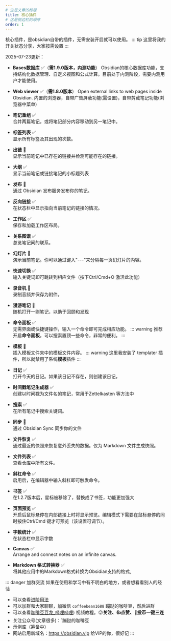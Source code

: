 ```yaml
---
# 这是文章的标题
title: 核心插件
# 这是侧边栏的顺序
order: 1
---
```

核心插件，是obsidian自带的插件，无需安装开启就可以使用。
::: tip
这里将我的开关状态分享，大家按需设置
:::

2025-07-23更新：
- **Bases数据库** ✅（**需1.9.0版本，内测功能**）
Obsidian的核心数据库功能，支持结构化数据管理、自定义视图和公式计算。目前处于内测阶段，需要内测用户才能使用。

- **Web viewer** ✅（**需1.8.0版本**）
Open external links to web pages inside Obsidian.
内置的浏览器，自带广告屏蔽功能(需设置)，自带剪藏笔记功能(浏览器中菜单)

- **笔记重组** ✅    
合并两篇笔记，或将笔记部分内容移动到另一笔记中。

- **标签列表** ✅  
显示所有标签及其出现的次数。

- **出链** 🚫  
显示当前笔记中已存在的链接并检测可能存在的链接。

- **大纲** ✅  
显示当前笔记或链接笔记的小标题列表

- **发布** 🚫  
通过 Obsidian 发布服务发布你的笔记。

- **反向链接** ✅  
在状态栏中显示指向当前笔记的链接的情况。

- **工作区** ✅  
保存和加载工作区布局。

- **关系图谱** ✅  
总览笔记间的联系。

- **幻灯片** 🚫  
演示当前笔记。你可以通过键入"---"来分隔每一页幻灯片的内容。

- **快速切换** ✅  
输入关键词即可跳转到相应文件（按下Ctrl/Cmd+O 激活此功能）

- **录音机** 🚫  
录制音频并保存为附件。

- **漫游笔记** 🚫  
随机打开一则笔记，以助于回顾和发现

- **命令面板** ✅  
无需界面或快捷键操作，输入一个命令即可完成相应功能。
::: warning
推荐开启**命令面板**，可以搜索置顶一些命令，非常的便利。
:::

- **模板** 🚫  
插入模板文件夹中的模板文件内容。
::: warning
这里我安装了 templater 插件，所以就禁用了系统**模板**插件
:::

- **日记** ✅  
打开今天的日记。如果该日记不存在，则创建该日记，

- **时间戳笔记生成器** ✅  
创建以时间戳为文件名的笔记，常用于Zettelkasten 等方法中

- **搜索** ✅  
在所有笔记中搜索关键词。

- **同步** 🚫  
通过 Obsidian Sync 同步你的文件

- **文件恢复** ✅  
通过最近的快照来恢复意外丢失的数据。仅为 Markdown 文件生成快照。

- **文件列表** ✅  
查看仓库中所有文件。

- **斜杠命令** ✅  
启用后，在编辑器中输入斜杠即可触发命令。

- **书签** ✅  
在1.2.7版本后，星标被移除了，替换成了书签，功能更加强大

- **页面预览** ✅  
开启后鼠标悬停在内部链接上时将显示预览。编辑模式下需要在鼠标悬停的同时按住Ctrl/Cmd 键才可预览（该设置可调节）。

- **字数统计** ✅  
在状态栏中显示字数

- **Canvas** ✅  
Arrange and connect notes on an infinite canvas.

- **Markdown 格式转换器** ✅  
将其他应用中的Markdown格式转换为Obsidian支持的格式,

::: danger 加群交流
如果在使用和学习中有不明白的地方，或者想看看别人的经验
- 可以查看[进阶用法](/zh/advanced)
- 可以加群和大家聊聊，加微信 `coffeebean1688` 蹦跶的咖啡豆，然后进群
- 可以查看[咖啡豆豆龙_哔哩哔哩](https://space.bilibili.com/618777356)) 视频教程。😜**关注、👍点赞、📀投币一键三连**
- 关注公众号(文章很多)：`蹦跶的咖啡豆
- 示例库（筹备中）
- 网站启用新域名：https://obsidian.vip 给VIP的你，很好记
:::